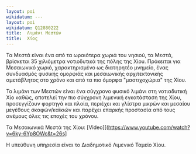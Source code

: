 ```yaml
---
layout: poi
wikidatum: ---
layout: poi
wikidatum: Q12880222
title:  Λιμάνι Μεστών
title:  Χίος
---
```


Τα Μεστά είναι ένα από τα ωραιότερα χωριά του νησιού, τα Μεστά, βρίσκεται 35 χιλιόμετρα νοτιοδυτικά της πόλης της Χίου. Πρόκειται για Μεσαιωνικό χωριό, χαρακτηρισμένο ως διατηρητέο μνημείο, ένας συνδυασμός φυσικής ομορφιάς και μεσαιωνικής αρχιτεκτονικής αμετάβλητος στο χρόνο και από τα πιο όμορφα "μαστιχοχώρια" της Χίου.

Το λιμάνι των Μεστών είναι ένα σύγχρονο φυσικό λιμάνι στη νοτιαδυτική Χίο καθώς, αποτελεί την πιο σύγχρονη λιμενική εγκατάσταση της Χίου, προσεγγίζουν φορτηγά και πλοία, περιέχει και γλίστρα μικρών και μεσαίου μεγέθους σκαφών/καϊκιών και παρέχει επαρκής προστασία από τους ανέμους όλες τις εποχές του χρόνου.

Τα Μεσαιωνικά Μεστά της Χίου:
[Video][(https://www.youtube.com/watch?v=6ky-6Yp8OWc&t=26s]

Η υπεύθυνη υπηρεσία είναι το Διαδημοτικό Λιμενικό Ταμείο Χίου.

